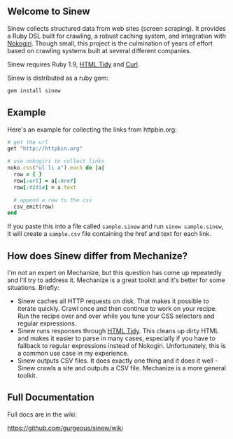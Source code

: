 ## Welcome to Sinew

Sinew collects structured data from web sites (screen scraping). It provides a Ruby DSL built for crawling, a robust caching system, and integration with [Nokogiri](http://nokogiri.org). Though small, this project is the culmination of years of effort based on crawling systems built at several different companies.

Sinew requires Ruby 1.9, [HTML Tidy](http://tidy.sourceforge.net) and [Curl](http://curl.haxx.se).

Sinew is distributed as a ruby gem:

```ruby
gem install sinew
```

## Example

Here's an example for collecting the links from httpbin.org:

```ruby
# get the url
get "http://httpbin.org"

# use nokogiri to collect links
noko.css("ul li a").each do |a|
  row = { }
  row[:url] = a[:href]
  row[:title] = a.text

  # append a row to the csv
  csv_emit(row)
end
```

If you paste this into a file called `sample.sinew` and run `sinew sample.sinew`, it will create a `sample.csv` file containing the href and text for each link.

## How does Sinew differ from Mechanize?

I'm not an expert on Mechanize, but this question has come up repeatedly and I'll try to address it. Mechanize is a great toolkit and it's better for some situations. Briefly:

* Sinew caches all HTTP requests on disk. That makes it possible to iterate quickly. Crawl once and then continue to work on your recipe. Run the recipe over and over while you tune your CSS selectors and regular expressions.
* Sinew runs responses through [HTML Tidy](http://tidy.sourceforge.net). This cleans up dirty HTML and makes it easier to parse in many cases, especially if you have to fallback to regular expressions instead of Nokogiri. Unfortunately, this is a common use case in my experience.
* Sinew outputs CSV files. It does exactly one thing and it does it well - Sinew crawls a site and outputs a CSV file. Mechanize is a more general toolkit.

## Full Documentation

Full docs are in the wiki:

https://github.com/gurgeous/sinew/wiki
